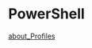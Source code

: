 # PowerShell

[about_Profiles](https://learn.microsoft.com/en-us/powershell/module/microsoft.powershell.core/about/about_profiles?view=powershell-7.4)
